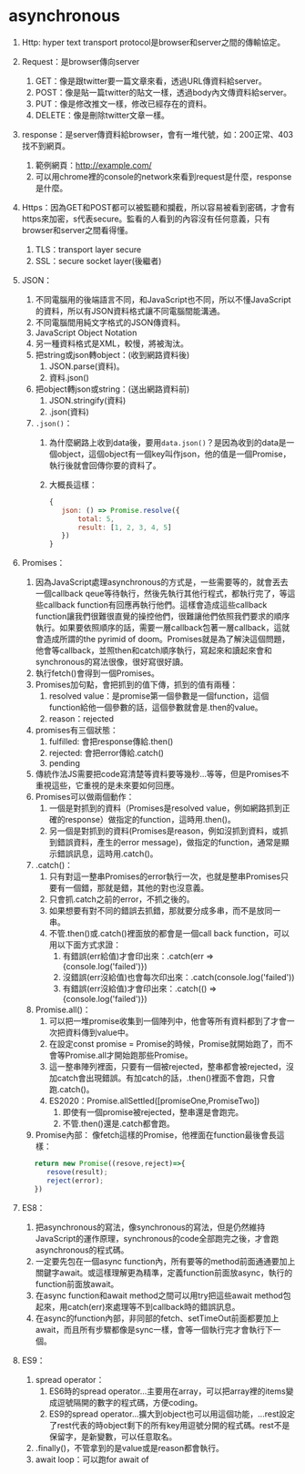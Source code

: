 # asynchronous

1. Http: hyper text transport protocol是browser和server之間的傳輸協定。
2. Request：是browser傳向server
   1. GET：像是跟twitter要一篇文章來看，透過URL傳資料給server。
   2. POST：像是貼一篇twitter的貼文一樣，透過body內文傳資料給server。
   3. PUT：像是修改推文一樣，修改已經存在的資料。
   4. DELETE：像是刪除twitter文章一樣。
3. response：是server傳資料給browser，會有一堆代號，如：200正常、403找不到網頁。
   1. 範例網頁：http://example.com/
   2. 可以用chrome裡的console的network來看到request是什麼，response是什麼。
4. Https：因為GET和POST都可以被監聽和攔截，所以容易被看到密碼，才會有https來加密，s代表secure。監看的人看到的內容沒有任何意義，只有browser和server之間看得懂。
   1. TLS：transport layer secure
   2. SSL：secure socket layer(後繼者)
5. JSON：
   1. 不同電腦用的後端語言不同，和JavaScript也不同，所以不懂JavaScript的資料，所以有JSON資料格式讓不同電腦間能溝通。
   2. 不同電腦間用純文字格式的JSON傳資料。
   3. JavaScript Object Notation
   4. 另一種資料格式是XML，較慢，將被淘汰。
   5. 把string或json轉object：(收到網路資料後)
      1. JSON.parse(資料)。
      2. 資料.json()
   6. 把object轉json或string：(送出網路資料前)
      1. JSON.stringify(資料)
      2. .json(資料)
   7. `.json()`：
      1. 為什麼網路上收到data後，要用`data.json()`？是因為收到的data是一個object，這個object有一個key叫作json，他的值是一個Promise，執行後就會回傳你要的資料了。
      2. 大概長這樣：

         ```js
         {
            json: () => Promise.resolve({
                total: 5,
                result: [1, 2, 3, 4, 5]
            })
         }
         ```

6. Promises：
   1. 因為JavaScript處理asynchronous的方式是，一些需要等的，就會丟去一個callback qeue等待執行，然後先執行其他行程式，都執行完了，等這些callback function有回應再執行他們。這樣會造成這些callback function讓我們很難很直覺的操控他們，很難讓他們依照我們要求的順序執行。如果要依照順序的話，需要一層callback包著一層callback，這就會造成所謂的the pyrimid of doom。Promises就是為了解決這個問題，他會等callback，並照then和catch順序執行，寫起來和讀起來會和synchronous的寫法很像，很好寫很好讀。
   2. 執行fetch()會得到一個Promises。
   3. Promises加句點，會把抓到的值下傳，抓到的值有兩種：
      1. resolved value：是promise第一個參數是一個function，這個function給他一個參數的話，這個參數就會是.then的value。
      2. reason：rejected
   4. promises有三個狀態：
      1. fulfilled: 會把response傳給.then()
      2. rejected: 會把error傳給.catch()
      3. pending
   5. 傳統作法JS需要把code寫清楚等資料要等幾秒...等等，但是Promises不重視這些，它重視的是未來要如何回應。
   6. Promises可以做兩個動作：
      1. 一個是對抓到的資料（Promises是resolved value，例如網路抓到正確的response）做指定的function，這時用.then()。
      2. 另一個是對抓到的資料(Promises是reason，例如沒抓到資料，或抓到錯誤資料，產生的error message)，做指定的function，通常是顯示錯誤訊息，這時用.catch()。
   7. .catch()：
      1. 只有對這一整串Promises的error執行一次，也就是整串Promises只要有一個錯，那就是錯，其他的對也沒意義。
      2. 只會抓.catch之前的error，不抓之後的。
      3. 如果想要有對不同的錯誤去抓錯，那就要分成多串，而不是放同一串。
      4. 不管.then()或.catch()裡面放的都會是一個call back function，可以用以下面方式求證：
         1. 有錯誤(err給值)才會印出來：.catch(err => {console.log('failed')})
         2. 沒錯誤(err沒給值)也會每次印出來：.catch(console.log('failed'))
         3. 有錯誤(err沒給值)才會印出來：.catch(() => {console.log('failed')})
   8. Promise.all()：
      1. 可以把一堆promise收集到一個陣列中，他會等所有資料都到了才會一次把資料傳到value中。
      2. 在設定const promise = Promise的時候，Promise就開始跑了，而不會等Promise.all才開始跑那些Promise。
      3. 這一整串陣列裡面，只要有一個被rejected，整串都會被rejected，沒加catch會出現錯誤。有加catch的話，.then()裡面不會跑，只會跑.catch()。
      4. ES2020：Promise.allSettled([promiseOne,PromiseTwo])
         1. 即使有一個promise被rejected，整串還是會跑完。
         2. 不管.then()還是.catch都會跑。
   9. Promise內部：
      像fetch這樣的Promise，他裡面在function最後會長這樣：

   ```js
      return new Promise((resove,reject)=>{
         resove(result);
         reject(error);
      })
   ```

7. ES8：
   1. 把asynchronous的寫法，像synchronous的寫法，但是仍然維持JavaScript的運作原理，synchronous的code全部跑完之後，才會跑asynchronous的程式碼。
   2. 一定要先包在一個async function內，所有要等的method前面通通要加上關鍵字await。或這樣理解更為精準，定義function前面放async，執行的function前面放await。
   3. 在async function和await method之間可以用try把這些await method包起來，用catch(err)來處理等不到callback時的錯誤訊息。
   4. 在async的function內部，非同部的fetch、setTimeOut前面都要加上await，而且所有步驟都像是sync一樣，會等一個執行完才會執行下一個。
8. ES9：
   1. spread operator：
      1. ES6時的spread operator...主要用在array，可以把array裡的items變成逗號隔開的數字的程式碼，方便coding。
      2. ES9的spread operator...擴大到object也可以用這個功能，...rest設定了rest代表的時object剩下的所有key用逗號分開的程式碼。rest不是保留字，是新變數，可以任意取名。
   2. .finally()，不管拿到的是value或是reason都會執行。
   3. await loop：可以跑for await of